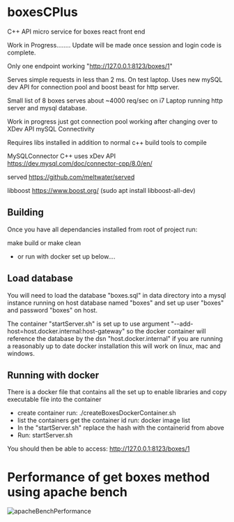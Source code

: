 # boxesCPlus
C++ API micro service for boxes react front end

Work in Progress........ Update will be made once session and login code is complete.

Only one endpoint working "http://127.0.0.1:8123/boxes/1"

Serves simple requests in less than 2 ms. On test laptop. Uses new mySQL dev API for connection pool and boost beast for http server.

Small list of 8 boxes serves about ~4000 req/sec on i7 Laptop running http server and mysql database.

Work in progress just got connection pool working after changing over to XDev API mySQL Connectivity

Requires libs installed in addition to normal c++ build tools to compile

MySQLConnector C++  uses xDev API https://dev.mysql.com/doc/connector-cpp/8.0/en/

served https://github.com/meltwater/served

libboost https://www.boost.org/  (sudo apt install libboost-all-dev)

## Building
Once you have all dependancies installed from root of project run:

make build or make clean

- or run with docker set up below....

## Load database

You will need to load the database "boxes.sql" in data directory into a mysql instance running on host database named "boxes" and set up user "boxes" and password "boxes" on host.

The container "startServer.sh" is set up to use argument "--add-host=host.docker.internal:host-gateway" so the docker container will reference the database by the dsn "host.docker.internal" if you are running a reasonably up to date docker installation this will work on linux, mac and windows.

## Running with docker

There is a docker file that contains all the set up to enable libraries and copy executable file into the container
- create container run: ./createBoxesDockerContainer.sh
- list the containers get the container id run: docker image list
- In the "startServer.sh" replace the hash with the containerid from above
- Run: startServer.sh

You should then be able to access: http://127.0.0.1:8123/boxes/1

# Performance of get boxes method using apache bench

![apacheBenchPerformance](https://user-images.githubusercontent.com/3844301/168474846-f1e2ad35-53c9-4717-8bcb-d0522f2a8b83.png)
